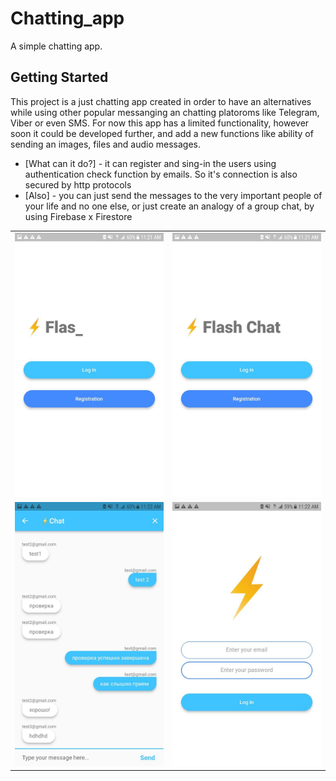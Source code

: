 # Chatting_app

A simple chatting app.

## Getting Started

This project is a just chatting app created in order to have an alternatives while using other popular messanging an chatting platoroms like Telegram, Viber or even SMS. For now this app has a limited functionality, however soon it could be developed further, and add a new functions like ability of sending an images, files and audio messages.

- [What can it do?] - it can register and sing-in the users using authentication check function by emails. So it's connection is also secured by http protocols
- [Also] - you can just send the messages to the very important people of your life and no one else, or just create an analogy of a group chat, by using Firebase x Firestore

<table> 
			<tr> 
				<td><img src="images/img1.jpg" alt="Image 1"></td>
				<td><img src="images/img2.jpg" alt="Image 2"></td>
			</tr> 
			<tr> 
				<td><img src="images/img3.jpg" alt="Image 3"></td>
                <td><img src="images/img4.jpg" alt="Image 4"></td>
			</tr> 
</table> 



